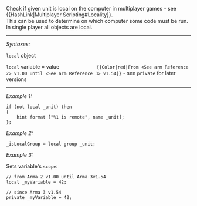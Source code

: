Check if given unit is local on the computer in multiplayer games - see {{HashLink|Multiplayer Scripting#Locality}}.<br>
This can be used to determine on which computer some code must be run. In single player all objects are local.


---
*Syntaxes:*

`local` object

`local` variable = value <span style="margin-left: 7em">`{{Color|red|From <See arm Reference 2> v1.00 until <See arm Reference 3> v1.54}}` - see ``private`` for later versions</span>

---
*Example 1:*

```sqf
if (not local _unit) then
{
	hint format ["%1 is remote", name _unit];
};
```

*Example 2:*

```sqf
_isLocalGroup = local group _unit;
```

*Example 3:*

Sets variable's `scope`:

```sqf
// from Arma 2 v1.00 until Arma 3v1.54
local _myVariable = 42;

// since Arma 3 v1.54
private _myVariable = 42;
```